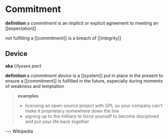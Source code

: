 # Commitment

**definition** a _commitment_ is an implicit or explicit agreement to meeting an [[expectation]]

not fulfilling a [[commitment]] is a breach of [[integrity]]

## Device

**aka** _Ulysses pact_

**definition** a _commitment device_ is a [[system]] put in place in the present to ensure a [[commitment]] is fulfilled in the future, especially during moments of weakness and temptation

> **examples**
>
> - licensing an open-source project with GPL so your company can't make it proprietary somewhere down the line
> - signing up to the military to force yourself to become disciplined and put your life back together

--- Wikipedia
